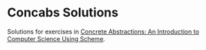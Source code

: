 # Concabs Solutions

Solutions for exercises in [Concrete Abstractions: An Introduction to Computer Science Using Scheme](https://gustavus.edu/mcs/max/concabs/).
